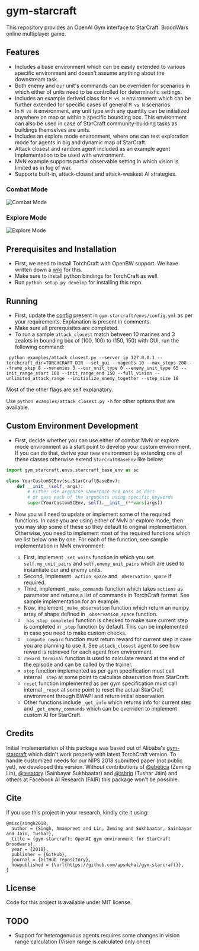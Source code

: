 # gym-starcraft

This repository provides an OpenAI Gym interface to StarCraft: BroodWars online multiplayer game.

## Features

- Includes a base environment which can be easily extended to various specific environment and doesn't assume anything about the downstream task.
- Both enemy and our unit's commands can be overriden for scenarios in which either of units need to be controlled for deterministic settings.
- Includes an example derived class for `M vs N` environment which can be further extended for specific cases of general `M vs N` scenarios.
- In `M vs N` environment, any unit type with any quantity can be initialized anywhere on map or within a specific bounding box. This environment can also be used in case of StarCraft community-building tasks as buildings themselves are units.
- Includes an explore mode environment, where one can test exploration mode for agents in big and dynamic map of StarCraft.
- Attack closest and random agent included as an example agent implementation to be used with environment.
- MvN example supports partial observable setting in which vision is limited as in fog of war.
- Supports built-in, attack-closest and attack-weakest AI strategies.

### Combat Mode
![Combat Mode](https://i.imgur.com/sQGASF1.gif)

### Explore Mode
![Explore Mode](https://i.imgur.com/BywLKaH.gif)

## Prerequisites and Installation

- First, we need to install TorchCraft with OpenBW support. We have written down a [wiki](https://github.com/apsdehal/gym-starcraft/wiki/Installation) for this.
- Make sure to install python bindings for TorchCraft as well.
- Run `python setup.py develop` for installing this repo.

## Running

- First, update the [config](https://github.com/apsdehal/gym-starcraft/blob/paper/gym_starcraft/envs/config.yml) present in `gym-starcraft/envs/config.yml` as per your requirements. Explanation is present in comments.
- Make sure all prerequisites are completed.
- To run a sample `attack_closest` match between 10 marines and 3 zealots in bounding box of (100, 100) to (150, 150) with GUI, run the following command:

```
 python examples/attack_closest.py --server_ip 127.0.0.1 --torchcraft_dir=TORCHCRAFT_DIR --set_gui --nagents 10 --max_steps 200 --frame_skip 8 --nenemies 3 --our_unit_type 0 --enemy_unit_type 65 --init_range_start 100 --init_range_end 150 --full_vision --unlimited_attack_range --initialize_enemy_together --step_size 16
```

Most of the other flags are self explanatory.

Use `python examples/attack_closest.py -h` for other options that are available.

## Custom Environment Development

- First, decide whether you can use either of combat MvN or explore mode environment as a start point to develop your custom environment. If you can do that, derive your new environment by extending one of these classes otherwise extend `StarCraftBaseEnv` like below:
```py
import gym_starcraft.envs.starcraft_base_env as sc

class YourCustomSCEnv(sc.StarCraftBaseEnv):
    def __init__(self, args):
        # Either use argparse namespace and pass as dict
        # or pass each of the arguments using specific keywords
        super(YourCustomSCEnv, self).__init__(**vars(args))
```

- Now you will need to update or implement some of the required functions. In case you are using either of MvN or explore mode, then you may skip some of these so they default to original implementation. Otherwise, you need to implement most of the required functions which we list below one by one. For each of the function, see sample implementation in MvN environment:

    - First, implement `_set_units` function in which you set `self.my_unit_pairs` and `self.enemy_unit_pairs` which are used to instantiate our and enemy units.
    - Second, implement `_action_space` and `_observation_space` if required.
    - Third, implement `_make_commands` function which takes `actions` as parameter and returns a list of commands in TorchCraft format. See sample implementation for an example.
    - Now, implement `_make_observation` function which return an numpy array of shape defined in `_observation_space` function.
    - `_has_step_completed` function is checked to make sure current step is completed in `_step` function by default. This can be implemented in case you need to make custom checks.
    - `_compute_reward` function must return reward for current step in case you are planning to use it. See `attack_closest` agent to see how reward is retrieved for each agent from environment.
    - `reward_terminal` function is used to calculate reward at the end of the episode and can be called by the trainer.
    - `step` function implemented as per gym specification must call internal `_step` at some point to calculate observation from StarCraft.
    - `reset` function implemented as per gym specification must call internal `_reset` at some point to reset the actual StarCraft environment through BWAPI and return initial observation.
    - Other functions include `_get_info` which returns info for current step and `_get_enemy_commands` which can be overriden to implement custom AI for StarCraft.

## Credits

Initial implementation of this package was based out of Alibaba's [gym-starcraft](https://github.com/alibaba/gym-starcraft) which didn't work properly with latest TorchCraft version. To handle customized needs for our NIPS 2018 submitted paper (not public yet), we developed this version. Without contributions of [@ebetica](https://github.com/ebetica) (Zeming Lin), [@tesatory](https://github.com/tesatory) (Sainbayar Sukhbaatar) and [@tshrjn](https://github.com/tshrjn) (Tushar Jain) and others at Facebook AI Research (FAIR) this package won't be possible.

## Cite

If you use this project in your research, kindly cite it using:
```
@misc{singh2018,
  author = {Singh, Amanpreet and Lin, Zeming and Sukhbaatar, Sainbayar and Jain, Tushar},
  title = {gym-starcraft: OpenAI gym environment for StarCraft Broodwars},
  year = {2018},
  publisher = {GitHub},
  journal = {GitHub repository},
  howpublished = {\url{https://github.com/apsdehal/gym-starcraft}},
}
```

## License

Code for this project is available under MIT license.


## TODO

- Support for heterogenuous agents requires some changes in vision range calculation (Vision range is calculated only once)

